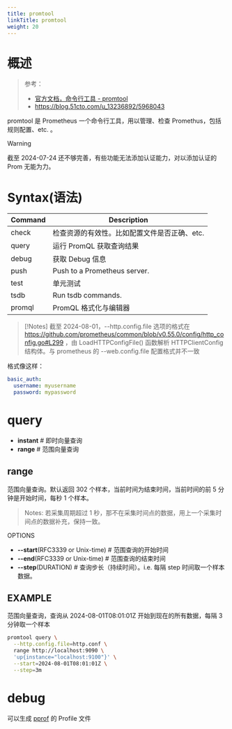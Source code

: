 ```yaml
---
title: promtool
linkTitle: promtool
weight: 20
---
```


# 概述

> 参考：
>
> - [官方文档，命令行工具 - promtool](https://prometheus.io/docs/prometheus/latest/command-line/promtool)
> - https://blog.51cto.com/u_13236892/5968043

promtool 是 Prometheus 一个命令行工具，用以管理、检查 Promethus，包括 规则配置、etc. 。

> [!Warning]
> 截至 2024-07-24 还不够完善，有些功能无法添加认证能力，对以添加认证的 Prom 无能为力。

# Syntax(语法)

| Command | Description                  |
| ------- | ---------------------------- |
| check   | 检查资源的有效性。比如配置文件是否正确、etc.     |
| query   | 运行 PromQL 获取查询结果             |
| debug   | 获取 Debug 信息                  |
| push    | Push to a Prometheus server. |
| test    | 单元测试                         |
| tsdb    | Run tsdb commands.           |
| promql  | PromQL 格式化与编辑器               |

> [!Notes]
> 截至 2024-08-01，--http.config.file 选项的格式在 https://github.com/prometheus/common/blob/v0.55.0/config/http_config.go#L299 ，由 LoadHTTPConfigFile() 函数解析 HTTPClientConfig  结构体。与 prometheus 的 --web.config.file 配置格式并不一致

格式像这样：

```yaml
basic_auth:
  username: myusername
  password: mypassword
```

# query

- **instant** # 即时向量查询
- **range** # 范围向量查询

## range

范围向量查询。默认返回 302 个样本，当前时间为结束时间，当前时间的前 5 分钟是开始时间，每秒 1 个样本。

> Notes: 若采集周期超过 1 秒，那不在采集时间点的数据，用上一个采集时间点的数据补充，保持一致。

OPTIONS

- **--start**(RFC3339 or Unix-time) # 范围查询的开始时间
- **--end**(RFC3339 or Unix-time) # 范围查询的结束时间
- **--step**(DURATION) # 查询步长（持续时间）。i.e. 每隔 step 时间取一个样本数据。

## EXAMPLE

范围向量查询，查询从 2024-08-01T08:01:01Z 开始到现在的所有数据，每隔 3 分钟取一个样本

```bash
promtool query \
  --http.config.file=http.conf \
  range http://localhost:9090 \
  'up{instance="localhost:9100"}' \
  --start=2024-08-01T08:01:01Z \
  --step=3m
```

# debug

可以生成 [pprof](/docs/2.编程/高级编程语言/Go/Go%20工具/pprof/pprof.md) 的 Profile 文件


